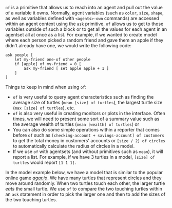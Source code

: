 `of` is a primitive that allows us to reach into an agent and pull out the value of a variable it owns. Normally, agent variables (such as `color`, `size`, `shape`, as well as variables defined with `<agents>-own` commands) are accessed within an agent context using the `ask` primitive. `of` allows us to get to those variables outside of such a block or to get all the values for each agent in an agentset all at once as a list. For example, if we wanted to create model where each person picked a random friend and gave them an apple if they didn't already have one, we would write the following code: 



```
ask people [
	let my-friend one-of other people
	if [apple] of my-friend = 0 [
		ask my-friend [ set apple apple + 1 ]
	]
]
```



Things to keep in mind when using `of`:

* `of` is very useful to query agent characteristics such as finding the average size of turtles (`mean [size] of turtles`), the largest turtle size (`max [size] of turtles`), etc.
* `of` is also very useful in creating monitors or plots in the interface. Often times, we will need to present some sort of a summary value such as the average wealth of turtles (`mean [wealth] of turtles`) or 
* You can also do some simple operations within a reporter that comes before `of` such as `[checking-account + savings-account] of customers` to get the total money in customers' accounts or `[size / 2] of circles` to automatically calculate the radius of circles in a model.
* If we use `of` with agentsets (and without primitives such as `mean`), it will report a list. For example, if we have 3 turtles in a model, `[size] of turtles` would report `[1 1 1]`.



In the model example below, we have a model that is similar to the popular online game [*agar.io*](https://en.wikipedia.org/wiki/Agar.io). We have many turtles that represent circles and they move around randomly. When two turtles touch each other, the larger turtle *eats* the small turtle. We use `of` to compare the two touching turtles within an `ask` statement in order to pick the larger one and then to add the sizes of the two touching turtles.